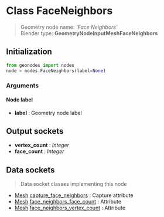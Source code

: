 
# Class FaceNeighbors

> Geometry node name: _'Face Neighbors'_<br>Blender type:  **GeometryNodeInputMeshFaceNeighbors**

## Initialization


```python
from geonodes import nodes
node = nodes.FaceNeighbors(label=None)
```


### Arguments


#### Node label



- **label** : Geometry node label



## Output sockets



- **vertex_count** : _Integer_
- **face_count** : _Integer_



## Data sockets

> Data socket classes implementing this node


- [Mesh](../sockets/Mesh.md) [capture_face_neighbors](../sockets/Mesh.md#capture_face_neighbors) : Capture attribute
- [Mesh](../sockets/Mesh.md) [face_neighbors_face_count](../sockets/Mesh.md#face_neighbors_face_count) : Attribute
- [Mesh](../sockets/Mesh.md) [face_neighbors_vertex_count](../sockets/Mesh.md#face_neighbors_vertex_count) : Attribute



